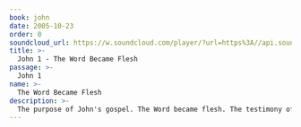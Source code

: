 ```yaml
---
book: john
date: 2005-10-23
order: 0
soundcloud_url: https://w.soundcloud.com/player/?url=https%3A//api.soundcloud.com/tracks/
title: >-
  John 1 - The Word Became Flesh
passage: >-
  John 1
name: >-
  The Word Became Flesh
description: >-
  The purpose of John's gospel. The Word became flesh. The testimony of John the Baptist. Jesus recruits His first disciples.
---
```


